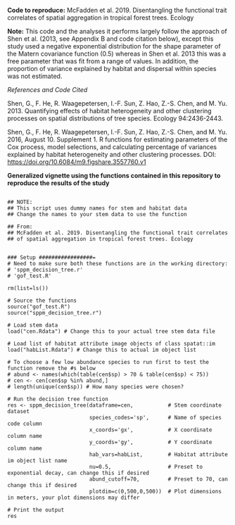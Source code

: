 
**Code to reproduce:**
McFadden et al. 2019. Disentangling the functional trait correlates of spatial aggregation in tropical forest trees. Ecology

**Note:**
This code and the analyses it performs largely follow the approach of Shen et al. (2013, see Appendix B and code citation below), except this study used a negative exponential distribution for the shape parameter of the Matern covariance function (0.5) whereas in Shen et al. 2013 this was a free parameter that was fit from a range of values. In addition, the proportion of variance explained by habitat and dispersal within species was not estimated. 


*References and Code Cited*

Shen, G., F. He, R. Waagepetersen, I.-F. Sun, Z. Hao, Z.-S. Chen, and M. Yu. 2013. Quantifying effects of habitat heterogeneity and other clustering processes on spatial distributions of tree species. Ecology 94:2436-2443.

Shen, G., F. He, R. Waagepetersen, I.-F. Sun, Z. Hao, Z.-S. Chen, and M. Yu. 2016, August 10. Supplement 1. R functions for estimating parameters of the Cox process, model selections, and calculating percentage of variances explained by habitat heterogeneity and other clustering processes.
DOI: https://doi.org/10.6084/m9.figshare.3557760.v1


**Generalized vignette using the functions contained in this repository to reproduce the results of the study**

```{r}

## NOTE:
## This script uses dummy names for stem and habitat data
## Change the names to your stem data to use the function

## From:
## McFadden et al. 2019. Disentangling the functional trait correlates
## of spatial aggregation in tropical forest trees. Ecology 


### Setup #################=
# Need to make sure both these functions are in the working directory:
# 'sppm_decision_tree.r'
# 'gof_test.R' 

rm(list=ls())

# Source the functions
source("gof_test.R")
source("sppm_decision_tree.r")

# Load stem data
load("cen.Rdata") # Change this to your actual tree stem data file

# Load list of habitat attribute image objects of class spatat::im
load("habList.Rdata") # Change this to actual im object list

# To choose a few low abundance species to run first to test the function remove the #s below 
# abund <- names(which(table(cen$sp) > 70 & table(cen$sp) < 75))
# cen <- cen[cen$sp %in% abund,]
# length(unique(cen$sp)) # How many species were chosen?

# Run the decision tree function
res <- sppm_decision_tree(dataframe=cen,           # Stem coordinate dataset
                          species_codes='sp',      # Name of species code column 
                          x_coords='gx',           # X coordinate column name
                          y_coords='gy',           # Y coordinate column name 
                          hab_vars=habList,        # Habitat attribute im object list name
                          nu=0.5,                  # Preset to exponential decay, can change this if desired 
                          abund_cutoff=70,         # Preset to 70, can change this if desired 
                          plotdim=c(0,500,0,500))  # Plot dimensions in meters, your plot dimensions may differ 

# Print the output 
res

```
